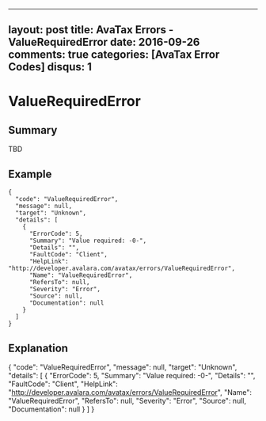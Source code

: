 
---
layout: post
title: AvaTax Errors - ValueRequiredError
date: 2016-09-26
comments: true
categories: [AvaTax Error Codes]
disqus: 1
---

# ValueRequiredError

## Summary

TBD

## Example

    {
      "code": "ValueRequiredError",
      "message": null,
      "target": "Unknown",
      "details": [
        {
          "ErrorCode": 5,
          "Summary": "Value required: -0-",
          "Details": "",
          "FaultCode": "Client",
          "HelpLink": "http://developer.avalara.com/avatax/errors/ValueRequiredError",
          "Name": "ValueRequiredError",
          "RefersTo": null,
          "Severity": "Error",
          "Source": null,
          "Documentation": null
        }
      ]
    }

## Explanation

{
      "code": "ValueRequiredError",
      "message": null,
      "target": "Unknown",
      "details": [
        {
          "ErrorCode": 5,
          "Summary": "Value required: -0-",
          "Details": "",
          "FaultCode": "Client",
          "HelpLink": "http://developer.avalara.com/avatax/errors/ValueRequiredError",
          "Name": "ValueRequiredError",
          "RefersTo": null,
          "Severity": "Error",
          "Source": null,
          "Documentation": null
        }
      ]
    }
